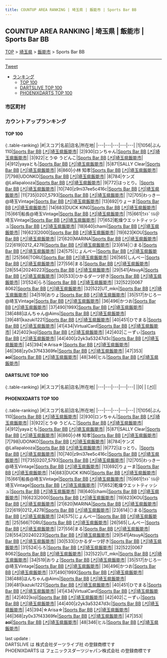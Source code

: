 ```yaml
---
title: COUNTUP AREA RANKING | 埼玉県 | 飯能市 | Sports Bar BB
---
```

## COUNTUP AREA RANKING | 埼玉県 | 飯能市 | Sports Bar BB

[TOP](/darts/rank/) > [埼玉県](/darts/rank/埼玉県/) > [飯能市](/darts/rank/埼玉県/飯能市/) > Sports Bar BB

___

<a href="https://twitter.com/share?ref_src=twsrc%5Etfw" data-text="COUNTUP AREA RANKING | 埼玉県飯能市Sports Bar BB" class="twitter-share-button" data-hashtags="DARTSLIVE,PHOENIXDARTS,darts,ダーツ" data-show-count="false">Tweet</a>

* [ランキング](#カウントアップランキング)
    * [TOP 100](#top-100)
    * [DARTSLIVE TOP 100](#dartslive-top-100)
    * [PHOENIXDARTS TOP 100](#phoenixdarts-top-100)

### 市区町村

<ul>

</ul>

### カウントアップランキング

#### TOP 100



{:.table-ranking}
|#|スコア|名前|店名|所在地|
|---|---|---|---|---|
|1|1056|<span class="rank-name-pd">ぶん110</span>|<a href="/darts/rank/shops/72770.html">Sports Bar BB</a> <a href="https://vs.phoenixdarts.com/jp/shop/shopDetailInfo/s_72770?s_seq=72770">[↗]</a>|<a href="/darts/rank/埼玉県/飯能市">埼玉県飯能市</a>|
|2|930|<span class="rank-name-pd">ロンちゃん</span>|<a href="/darts/rank/shops/72770.html">Sports Bar BB</a> <a href="https://vs.phoenixdarts.com/jp/shop/shopDetailInfo/s_72770?s_seq=72770">[↗]</a>|<a href="/darts/rank/埼玉県/飯能市">埼玉県飯能市</a>|
|3|922|<span class="rank-name-pd">とうゆ うどんこ</span>|<a href="/darts/rank/shops/72770.html">Sports Bar BB</a> <a href="https://vs.phoenixdarts.com/jp/shop/shopDetailInfo/s_72770?s_seq=72770">[↗]</a>|<a href="/darts/rank/埼玉県/飯能市">埼玉県飯能市</a>|
|4|912|<span class="rank-name-pd">yayaとも</span>|<a href="/darts/rank/shops/72770.html">Sports Bar BB</a> <a href="https://vs.phoenixdarts.com/jp/shop/shopDetailInfo/s_72770?s_seq=72770">[↗]</a>|<a href="/darts/rank/埼玉県/飯能市">埼玉県飯能市</a>|
|5|871|<span class="rank-name-pd">SALLY Clear</span>|<a href="/darts/rank/shops/72770.html">Sports Bar BB</a> <a href="https://vs.phoenixdarts.com/jp/shop/shopDetailInfo/s_72770?s_seq=72770">[↗]</a>|<a href="/darts/rank/埼玉県/飯能市">埼玉県飯能市</a>|
|6|860|<span class="rank-name-pd"><span class="pro-icon-pd"></span>小林 知孝</span>|<a href="/darts/rank/shops/72770.html">Sports Bar BB</a> <a href="https://vs.phoenixdarts.com/jp/shop/shopDetailInfo/s_72770?s_seq=72770">[↗]</a>|<a href="/darts/rank/埼玉県/飯能市">埼玉県飯能市</a>|
|7|798|<span class="rank-name-pd">UDONKO</span>|<a href="/darts/rank/shops/72770.html">Sports Bar BB</a> <a href="https://vs.phoenixdarts.com/jp/shop/shopDetailInfo/s_72770?s_seq=72770">[↗]</a>|<a href="/darts/rank/埼玉県/飯能市">埼玉県飯能市</a>|
|8|784|<span class="rank-name-pd">ケンズ@Lallapalooza</span>|<a href="/darts/rank/shops/72770.html">Sports Bar BB</a> <a href="https://vs.phoenixdarts.com/jp/shop/shopDetailInfo/s_72770?s_seq=72770">[↗]</a>|<a href="/darts/rank/埼玉県/飯能市">埼玉県飯能市</a>|
|9|772|<span class="rank-name-pd">はっとり。</span>|<a href="/darts/rank/shops/72770.html">Sports Bar BB</a> <a href="https://vs.phoenixdarts.com/jp/shop/shopDetailInfo/s_72770?s_seq=72770">[↗]</a>|<a href="/darts/rank/埼玉県/飯能市">埼玉県飯能市</a>|
|10|740|<span class="rank-name-pd">z9ni37ee5c416c</span>|<a href="/darts/rank/shops/72770.html">Sports Bar BB</a> <a href="https://vs.phoenixdarts.com/jp/shop/shopDetailInfo/s_72770?s_seq=72770">[↗]</a>|<a href="/darts/rank/埼玉県/飯能市">埼玉県飯能市</a>|
|11|735|<span class="rank-name-pd">0207_5793</span>|<a href="/darts/rank/shops/72770.html">Sports Bar BB</a> <a href="https://vs.phoenixdarts.com/jp/shop/shopDetailInfo/s_72770?s_seq=72770">[↗]</a>|<a href="/darts/rank/埼玉県/飯能市">埼玉県飯能市</a>|
|12|705|<span class="rank-name-pd">わっきー@埼玉Vintage</span>|<a href="/darts/rank/shops/72770.html">Sports Bar BB</a> <a href="https://vs.phoenixdarts.com/jp/shop/shopDetailInfo/s_72770?s_seq=72770">[↗]</a>|<a href="/darts/rank/埼玉県/飯能市">埼玉県飯能市</a>|
|13|692|<span class="rank-name-pd">りょーま</span>|<a href="/darts/rank/shops/72770.html">Sports Bar BB</a> <a href="https://vs.phoenixdarts.com/jp/shop/shopDetailInfo/s_72770?s_seq=72770">[↗]</a>|<a href="/darts/rank/埼玉県/飯能市">埼玉県飯能市</a>|
|14|683|<span class="rank-name-pd">DUCK KING</span>|<a href="/darts/rank/shops/72770.html">Sports Bar BB</a> <a href="https://vs.phoenixdarts.com/jp/shop/shopDetailInfo/s_72770?s_seq=72770">[↗]</a>|<a href="/darts/rank/埼玉県/飯能市">埼玉県飯能市</a>|
|15|661|<span class="rank-name-pd">船長@埼玉Vintage</span>|<a href="/darts/rank/shops/72770.html">Sports Bar BB</a> <a href="https://vs.phoenixdarts.com/jp/shop/shopDetailInfo/s_72770?s_seq=72770">[↗]</a>|<a href="/darts/rank/埼玉県/飯能市">埼玉県飯能市</a>|
|15|661|<span class="rank-name-pd">ｳﾒﾄﾞﾘﾙ＠埼玉Vintage</span>|<a href="/darts/rank/shops/72770.html">Sports Bar BB</a> <a href="https://vs.phoenixdarts.com/jp/shop/shopDetailInfo/s_72770?s_seq=72770">[↗]</a>|<a href="/darts/rank/埼玉県/飯能市">埼玉県飯能市</a>|
|17|652|<span class="rank-name-pd">乾燥ウエットティッシュ</span>|<a href="/darts/rank/shops/72770.html">Sports Bar BB</a> <a href="https://vs.phoenixdarts.com/jp/shop/shopDetailInfo/s_72770?s_seq=72770">[↗]</a>|<a href="/darts/rank/埼玉県/飯能市">埼玉県飯能市</a>|
|18|640|<span class="rank-name-pd">chami</span>|<a href="/darts/rank/shops/72770.html">Sports Bar BB</a> <a href="https://vs.phoenixdarts.com/jp/shop/shopDetailInfo/s_72770?s_seq=72770">[↗]</a>|<a href="/darts/rank/埼玉県/飯能市">埼玉県飯能市</a>|
|19|623|<span class="rank-name-pd">2000</span>|<a href="/darts/rank/shops/72770.html">Sports Bar BB</a> <a href="https://vs.phoenixdarts.com/jp/shop/shopDetailInfo/s_72770?s_seq=72770">[↗]</a>|<a href="/darts/rank/埼玉県/飯能市">埼玉県飯能市</a>|
|19|623|<span class="rank-name-pd">KOU</span>|<a href="/darts/rank/shops/72770.html">Sports Bar BB</a> <a href="https://vs.phoenixdarts.com/jp/shop/shopDetailInfo/s_72770?s_seq=72770">[↗]</a>|<a href="/darts/rank/埼玉県/飯能市">埼玉県飯能市</a>|
|21|620|<span class="rank-name-pd">MARINA</span>|<a href="/darts/rank/shops/72770.html">Sports Bar BB</a> <a href="https://vs.phoenixdarts.com/jp/shop/shopDetailInfo/s_72770?s_seq=72770">[↗]</a>|<a href="/darts/rank/埼玉県/飯能市">埼玉県飯能市</a>|
|22|619|<span class="rank-name-pd">0212_4278</span>|<a href="/darts/rank/shops/72770.html">Sports Bar BB</a> <a href="https://vs.phoenixdarts.com/jp/shop/shopDetailInfo/s_72770?s_seq=72770">[↗]</a>|<a href="/darts/rank/埼玉県/飯能市">埼玉県飯能市</a>|
|23|614|<span class="rank-name-pd">◎まる</span>|<a href="/darts/rank/shops/72770.html">Sports Bar BB</a> <a href="https://vs.phoenixdarts.com/jp/shop/shopDetailInfo/s_72770?s_seq=72770">[↗]</a>|<a href="/darts/rank/埼玉県/飯能市">埼玉県飯能市</a>|
|24|575|<span class="rank-name-pd">じょんぺー</span>|<a href="/darts/rank/shops/72770.html">Sports Bar BB</a> <a href="https://vs.phoenixdarts.com/jp/shop/shopDetailInfo/s_72770?s_seq=72770">[↗]</a>|<a href="/darts/rank/埼玉県/飯能市">埼玉県飯能市</a>|
|25|566|<span class="rank-name-pd">TORU</span>|<a href="/darts/rank/shops/72770.html">Sports Bar BB</a> <a href="https://vs.phoenixdarts.com/jp/shop/shopDetailInfo/s_72770?s_seq=72770">[↗]</a>|<a href="/darts/rank/埼玉県/飯能市">埼玉県飯能市</a>|
|26|565|<span class="rank-name-pd">しんぺー</span>|<a href="/darts/rank/shops/72770.html">Sports Bar BB</a> <a href="https://vs.phoenixdarts.com/jp/shop/shopDetailInfo/s_72770?s_seq=72770">[↗]</a>|<a href="/darts/rank/埼玉県/飯能市">埼玉県飯能市</a>|
|27|556|<span class="rank-name-pd">まる</span>|<a href="/darts/rank/shops/72770.html">Sports Bar BB</a> <a href="https://vs.phoenixdarts.com/jp/shop/shopDetailInfo/s_72770?s_seq=72770">[↗]</a>|<a href="/darts/rank/埼玉県/飯能市">埼玉県飯能市</a>|
|28|554|<span class="rank-name-pd">20240223</span>|<a href="/darts/rank/shops/72770.html">Sports Bar BB</a> <a href="https://vs.phoenixdarts.com/jp/shop/shopDetailInfo/s_72770?s_seq=72770">[↗]</a>|<a href="/darts/rank/埼玉県/飯能市">埼玉県飯能市</a>|
|29|541|<span class="rank-name-pd">AtsuyA</span>|<a href="/darts/rank/shops/72770.html">Sports Bar BB</a> <a href="https://vs.phoenixdarts.com/jp/shop/shopDetailInfo/s_72770?s_seq=72770">[↗]</a>|<a href="/darts/rank/埼玉県/飯能市">埼玉県飯能市</a>|
|30|533|<span class="rank-name-pd">ひかるダーツ好き</span>|<a href="/darts/rank/shops/72770.html">Sports Bar BB</a> <a href="https://vs.phoenixdarts.com/jp/shop/shopDetailInfo/s_72770?s_seq=72770">[↗]</a>|<a href="/darts/rank/埼玉県/飯能市">埼玉県飯能市</a>|
|31|524|<span class="rank-name-pd">らろ</span>|<a href="/darts/rank/shops/72770.html">Sports Bar BB</a> <a href="https://vs.phoenixdarts.com/jp/shop/shopDetailInfo/s_72770?s_seq=72770">[↗]</a>|<a href="/darts/rank/埼玉県/飯能市">埼玉県飯能市</a>|
|32|522|<span class="rank-name-pd">0067 8062</span>|<a href="/darts/rank/shops/72770.html">Sports Bar BB</a> <a href="https://vs.phoenixdarts.com/jp/shop/shopDetailInfo/s_72770?s_seq=72770">[↗]</a>|<a href="/darts/rank/埼玉県/飯能市">埼玉県飯能市</a>|
|32|522|<span class="rank-name-pd">UT_mkn</span>|<a href="/darts/rank/shops/72770.html">Sports Bar BB</a> <a href="https://vs.phoenixdarts.com/jp/shop/shopDetailInfo/s_72770?s_seq=72770">[↗]</a>|<a href="/darts/rank/埼玉県/飯能市">埼玉県飯能市</a>|
|34|519|<span class="rank-name-pd">おりょ</span>|<a href="/darts/rank/shops/72770.html">Sports Bar BB</a> <a href="https://vs.phoenixdarts.com/jp/shop/shopDetailInfo/s_72770?s_seq=72770">[↗]</a>|<a href="/darts/rank/埼玉県/飯能市">埼玉県飯能市</a>|
|35|517|<span class="rank-name-pd">かじろー@埼玉Vintage</span>|<a href="/darts/rank/shops/72770.html">Sports Bar BB</a> <a href="https://vs.phoenixdarts.com/jp/shop/shopDetailInfo/s_72770?s_seq=72770">[↗]</a>|<a href="/darts/rank/埼玉県/飯能市">埼玉県飯能市</a>|
|36|496|<span class="rank-name-pd">かつお</span>|<a href="/darts/rank/shops/72770.html">Sports Bar BB</a> <a href="https://vs.phoenixdarts.com/jp/shop/shopDetailInfo/s_72770?s_seq=72770">[↗]</a>|<a href="/darts/rank/埼玉県/飯能市">埼玉県飯能市</a>|
|37|490|<span class="rank-name-pd">199X</span>|<a href="/darts/rank/shops/72770.html">Sports Bar BB</a> <a href="https://vs.phoenixdarts.com/jp/shop/shopDetailInfo/s_72770?s_seq=72770">[↗]</a>|<a href="/darts/rank/埼玉県/飯能市">埼玉県飯能市</a>|
|38|488|<span class="rank-name-pd">ほんちゃん@Aims</span>|<a href="/darts/rank/shops/72770.html">Sports Bar BB</a> <a href="https://vs.phoenixdarts.com/jp/shop/shopDetailInfo/s_72770?s_seq=72770">[↗]</a>|<a href="/darts/rank/埼玉県/飯能市">埼玉県飯能市</a>|
|39|481|<span class="rank-name-pd">kazuki1221</span>|<a href="/darts/rank/shops/72770.html">Sports Bar BB</a> <a href="https://vs.phoenixdarts.com/jp/shop/shopDetailInfo/s_72770?s_seq=72770">[↗]</a>|<a href="/darts/rank/埼玉県/飯能市">埼玉県飯能市</a>|
|40|451|<span class="rank-name-pd">ひでまる</span>|<a href="/darts/rank/shops/72770.html">Sports Bar BB</a> <a href="https://vs.phoenixdarts.com/jp/shop/shopDetailInfo/s_72770?s_seq=72770">[↗]</a>|<a href="/darts/rank/埼玉県/飯能市">埼玉県飯能市</a>|
|41|434|<span class="rank-name-pd">VirtualCard</span>|<a href="/darts/rank/shops/72770.html">Sports Bar BB</a> <a href="https://vs.phoenixdarts.com/jp/shop/shopDetailInfo/s_72770?s_seq=72770">[↗]</a>|<a href="/darts/rank/埼玉県/飯能市">埼玉県飯能市</a>|
|42|402|<span class="rank-name-pd">koji</span>|<a href="/darts/rank/shops/72770.html">Sports Bar BB</a> <a href="https://vs.phoenixdarts.com/jp/shop/shopDetailInfo/s_72770?s_seq=72770">[↗]</a>|<a href="/darts/rank/埼玉県/飯能市">埼玉県飯能市</a>|
|42|402|<span class="rank-name-pd">こーずぃ</span>|<a href="/darts/rank/shops/72770.html">Sports Bar BB</a> <a href="https://vs.phoenixdarts.com/jp/shop/shopDetailInfo/s_72770?s_seq=72770">[↗]</a>|<a href="/darts/rank/埼玉県/飯能市">埼玉県飯能市</a>|
|44|400|<span class="rank-name-pd">z2yk3a53247d3c</span>|<a href="/darts/rank/shops/72770.html">Sports Bar BB</a> <a href="https://vs.phoenixdarts.com/jp/shop/shopDetailInfo/s_72770?s_seq=72770">[↗]</a>|<a href="/darts/rank/埼玉県/飯能市">埼玉県飯能市</a>|
|45|394|<span class="rank-name-pd">☆Arisa☆</span>|<a href="/darts/rank/shops/72770.html">Sports Bar BB</a> <a href="https://vs.phoenixdarts.com/jp/shop/shopDetailInfo/s_72770?s_seq=72770">[↗]</a>|<a href="/darts/rank/埼玉県/飯能市">埼玉県飯能市</a>|
|46|368|<span class="rank-name-pd">zy0x37f43369fe</span>|<a href="/darts/rank/shops/72770.html">Sports Bar BB</a> <a href="https://vs.phoenixdarts.com/jp/shop/shopDetailInfo/s_72770?s_seq=72770">[↗]</a>|<a href="/darts/rank/埼玉県/飯能市">埼玉県飯能市</a>|
|47|353|<span class="rank-name-pd">𝐚𝐨𝐢</span>|<a href="/darts/rank/shops/72770.html">Sports Bar BB</a> <a href="https://vs.phoenixdarts.com/jp/shop/shopDetailInfo/s_72770?s_seq=72770">[↗]</a>|<a href="/darts/rank/埼玉県/飯能市">埼玉県飯能市</a>|
|48|346|<span class="rank-name-pd">ヒル</span>|<a href="/darts/rank/shops/72770.html">Sports Bar BB</a> <a href="https://vs.phoenixdarts.com/jp/shop/shopDetailInfo/s_72770?s_seq=72770">[↗]</a>|<a href="/darts/rank/埼玉県/飯能市">埼玉県飯能市</a>|


#### DARTSLIVE TOP 100



{:.table-ranking}
|#|スコア|名前|店名|所在地|
|---|---|---|---|---|
||0|<span class="rank-name-dl"> </span>|<a href="/darts/rank/shops/.html"></a> <a href="">[↗]</a>|<a href="/darts/rank//"></a>|


#### PHOENIXDARTS TOP 100



{:.table-ranking}
|#|スコア|名前|店名|所在地|
|---|---|---|---|---|
|1|1056|<span class="rank-name-pd">ぶん110</span>|<a href="/darts/rank/shops/72770.html">Sports Bar BB</a> <a href="https://vs.phoenixdarts.com/jp/shop/shopDetailInfo/s_72770?s_seq=72770">[↗]</a>|<a href="/darts/rank/埼玉県/飯能市">埼玉県飯能市</a>|
|2|930|<span class="rank-name-pd">ロンちゃん</span>|<a href="/darts/rank/shops/72770.html">Sports Bar BB</a> <a href="https://vs.phoenixdarts.com/jp/shop/shopDetailInfo/s_72770?s_seq=72770">[↗]</a>|<a href="/darts/rank/埼玉県/飯能市">埼玉県飯能市</a>|
|3|922|<span class="rank-name-pd">とうゆ うどんこ</span>|<a href="/darts/rank/shops/72770.html">Sports Bar BB</a> <a href="https://vs.phoenixdarts.com/jp/shop/shopDetailInfo/s_72770?s_seq=72770">[↗]</a>|<a href="/darts/rank/埼玉県/飯能市">埼玉県飯能市</a>|
|4|912|<span class="rank-name-pd">yayaとも</span>|<a href="/darts/rank/shops/72770.html">Sports Bar BB</a> <a href="https://vs.phoenixdarts.com/jp/shop/shopDetailInfo/s_72770?s_seq=72770">[↗]</a>|<a href="/darts/rank/埼玉県/飯能市">埼玉県飯能市</a>|
|5|871|<span class="rank-name-pd">SALLY Clear</span>|<a href="/darts/rank/shops/72770.html">Sports Bar BB</a> <a href="https://vs.phoenixdarts.com/jp/shop/shopDetailInfo/s_72770?s_seq=72770">[↗]</a>|<a href="/darts/rank/埼玉県/飯能市">埼玉県飯能市</a>|
|6|860|<span class="rank-name-pd"><span class="pro-icon-pd"></span>小林 知孝</span>|<a href="/darts/rank/shops/72770.html">Sports Bar BB</a> <a href="https://vs.phoenixdarts.com/jp/shop/shopDetailInfo/s_72770?s_seq=72770">[↗]</a>|<a href="/darts/rank/埼玉県/飯能市">埼玉県飯能市</a>|
|7|798|<span class="rank-name-pd">UDONKO</span>|<a href="/darts/rank/shops/72770.html">Sports Bar BB</a> <a href="https://vs.phoenixdarts.com/jp/shop/shopDetailInfo/s_72770?s_seq=72770">[↗]</a>|<a href="/darts/rank/埼玉県/飯能市">埼玉県飯能市</a>|
|8|784|<span class="rank-name-pd">ケンズ@Lallapalooza</span>|<a href="/darts/rank/shops/72770.html">Sports Bar BB</a> <a href="https://vs.phoenixdarts.com/jp/shop/shopDetailInfo/s_72770?s_seq=72770">[↗]</a>|<a href="/darts/rank/埼玉県/飯能市">埼玉県飯能市</a>|
|9|772|<span class="rank-name-pd">はっとり。</span>|<a href="/darts/rank/shops/72770.html">Sports Bar BB</a> <a href="https://vs.phoenixdarts.com/jp/shop/shopDetailInfo/s_72770?s_seq=72770">[↗]</a>|<a href="/darts/rank/埼玉県/飯能市">埼玉県飯能市</a>|
|10|740|<span class="rank-name-pd">z9ni37ee5c416c</span>|<a href="/darts/rank/shops/72770.html">Sports Bar BB</a> <a href="https://vs.phoenixdarts.com/jp/shop/shopDetailInfo/s_72770?s_seq=72770">[↗]</a>|<a href="/darts/rank/埼玉県/飯能市">埼玉県飯能市</a>|
|11|735|<span class="rank-name-pd">0207_5793</span>|<a href="/darts/rank/shops/72770.html">Sports Bar BB</a> <a href="https://vs.phoenixdarts.com/jp/shop/shopDetailInfo/s_72770?s_seq=72770">[↗]</a>|<a href="/darts/rank/埼玉県/飯能市">埼玉県飯能市</a>|
|12|705|<span class="rank-name-pd">わっきー@埼玉Vintage</span>|<a href="/darts/rank/shops/72770.html">Sports Bar BB</a> <a href="https://vs.phoenixdarts.com/jp/shop/shopDetailInfo/s_72770?s_seq=72770">[↗]</a>|<a href="/darts/rank/埼玉県/飯能市">埼玉県飯能市</a>|
|13|692|<span class="rank-name-pd">りょーま</span>|<a href="/darts/rank/shops/72770.html">Sports Bar BB</a> <a href="https://vs.phoenixdarts.com/jp/shop/shopDetailInfo/s_72770?s_seq=72770">[↗]</a>|<a href="/darts/rank/埼玉県/飯能市">埼玉県飯能市</a>|
|14|683|<span class="rank-name-pd">DUCK KING</span>|<a href="/darts/rank/shops/72770.html">Sports Bar BB</a> <a href="https://vs.phoenixdarts.com/jp/shop/shopDetailInfo/s_72770?s_seq=72770">[↗]</a>|<a href="/darts/rank/埼玉県/飯能市">埼玉県飯能市</a>|
|15|661|<span class="rank-name-pd">船長@埼玉Vintage</span>|<a href="/darts/rank/shops/72770.html">Sports Bar BB</a> <a href="https://vs.phoenixdarts.com/jp/shop/shopDetailInfo/s_72770?s_seq=72770">[↗]</a>|<a href="/darts/rank/埼玉県/飯能市">埼玉県飯能市</a>|
|15|661|<span class="rank-name-pd">ｳﾒﾄﾞﾘﾙ＠埼玉Vintage</span>|<a href="/darts/rank/shops/72770.html">Sports Bar BB</a> <a href="https://vs.phoenixdarts.com/jp/shop/shopDetailInfo/s_72770?s_seq=72770">[↗]</a>|<a href="/darts/rank/埼玉県/飯能市">埼玉県飯能市</a>|
|17|652|<span class="rank-name-pd">乾燥ウエットティッシュ</span>|<a href="/darts/rank/shops/72770.html">Sports Bar BB</a> <a href="https://vs.phoenixdarts.com/jp/shop/shopDetailInfo/s_72770?s_seq=72770">[↗]</a>|<a href="/darts/rank/埼玉県/飯能市">埼玉県飯能市</a>|
|18|640|<span class="rank-name-pd">chami</span>|<a href="/darts/rank/shops/72770.html">Sports Bar BB</a> <a href="https://vs.phoenixdarts.com/jp/shop/shopDetailInfo/s_72770?s_seq=72770">[↗]</a>|<a href="/darts/rank/埼玉県/飯能市">埼玉県飯能市</a>|
|19|623|<span class="rank-name-pd">2000</span>|<a href="/darts/rank/shops/72770.html">Sports Bar BB</a> <a href="https://vs.phoenixdarts.com/jp/shop/shopDetailInfo/s_72770?s_seq=72770">[↗]</a>|<a href="/darts/rank/埼玉県/飯能市">埼玉県飯能市</a>|
|19|623|<span class="rank-name-pd">KOU</span>|<a href="/darts/rank/shops/72770.html">Sports Bar BB</a> <a href="https://vs.phoenixdarts.com/jp/shop/shopDetailInfo/s_72770?s_seq=72770">[↗]</a>|<a href="/darts/rank/埼玉県/飯能市">埼玉県飯能市</a>|
|21|620|<span class="rank-name-pd">MARINA</span>|<a href="/darts/rank/shops/72770.html">Sports Bar BB</a> <a href="https://vs.phoenixdarts.com/jp/shop/shopDetailInfo/s_72770?s_seq=72770">[↗]</a>|<a href="/darts/rank/埼玉県/飯能市">埼玉県飯能市</a>|
|22|619|<span class="rank-name-pd">0212_4278</span>|<a href="/darts/rank/shops/72770.html">Sports Bar BB</a> <a href="https://vs.phoenixdarts.com/jp/shop/shopDetailInfo/s_72770?s_seq=72770">[↗]</a>|<a href="/darts/rank/埼玉県/飯能市">埼玉県飯能市</a>|
|23|614|<span class="rank-name-pd">◎まる</span>|<a href="/darts/rank/shops/72770.html">Sports Bar BB</a> <a href="https://vs.phoenixdarts.com/jp/shop/shopDetailInfo/s_72770?s_seq=72770">[↗]</a>|<a href="/darts/rank/埼玉県/飯能市">埼玉県飯能市</a>|
|24|575|<span class="rank-name-pd">じょんぺー</span>|<a href="/darts/rank/shops/72770.html">Sports Bar BB</a> <a href="https://vs.phoenixdarts.com/jp/shop/shopDetailInfo/s_72770?s_seq=72770">[↗]</a>|<a href="/darts/rank/埼玉県/飯能市">埼玉県飯能市</a>|
|25|566|<span class="rank-name-pd">TORU</span>|<a href="/darts/rank/shops/72770.html">Sports Bar BB</a> <a href="https://vs.phoenixdarts.com/jp/shop/shopDetailInfo/s_72770?s_seq=72770">[↗]</a>|<a href="/darts/rank/埼玉県/飯能市">埼玉県飯能市</a>|
|26|565|<span class="rank-name-pd">しんぺー</span>|<a href="/darts/rank/shops/72770.html">Sports Bar BB</a> <a href="https://vs.phoenixdarts.com/jp/shop/shopDetailInfo/s_72770?s_seq=72770">[↗]</a>|<a href="/darts/rank/埼玉県/飯能市">埼玉県飯能市</a>|
|27|556|<span class="rank-name-pd">まる</span>|<a href="/darts/rank/shops/72770.html">Sports Bar BB</a> <a href="https://vs.phoenixdarts.com/jp/shop/shopDetailInfo/s_72770?s_seq=72770">[↗]</a>|<a href="/darts/rank/埼玉県/飯能市">埼玉県飯能市</a>|
|28|554|<span class="rank-name-pd">20240223</span>|<a href="/darts/rank/shops/72770.html">Sports Bar BB</a> <a href="https://vs.phoenixdarts.com/jp/shop/shopDetailInfo/s_72770?s_seq=72770">[↗]</a>|<a href="/darts/rank/埼玉県/飯能市">埼玉県飯能市</a>|
|29|541|<span class="rank-name-pd">AtsuyA</span>|<a href="/darts/rank/shops/72770.html">Sports Bar BB</a> <a href="https://vs.phoenixdarts.com/jp/shop/shopDetailInfo/s_72770?s_seq=72770">[↗]</a>|<a href="/darts/rank/埼玉県/飯能市">埼玉県飯能市</a>|
|30|533|<span class="rank-name-pd">ひかるダーツ好き</span>|<a href="/darts/rank/shops/72770.html">Sports Bar BB</a> <a href="https://vs.phoenixdarts.com/jp/shop/shopDetailInfo/s_72770?s_seq=72770">[↗]</a>|<a href="/darts/rank/埼玉県/飯能市">埼玉県飯能市</a>|
|31|524|<span class="rank-name-pd">らろ</span>|<a href="/darts/rank/shops/72770.html">Sports Bar BB</a> <a href="https://vs.phoenixdarts.com/jp/shop/shopDetailInfo/s_72770?s_seq=72770">[↗]</a>|<a href="/darts/rank/埼玉県/飯能市">埼玉県飯能市</a>|
|32|522|<span class="rank-name-pd">0067 8062</span>|<a href="/darts/rank/shops/72770.html">Sports Bar BB</a> <a href="https://vs.phoenixdarts.com/jp/shop/shopDetailInfo/s_72770?s_seq=72770">[↗]</a>|<a href="/darts/rank/埼玉県/飯能市">埼玉県飯能市</a>|
|32|522|<span class="rank-name-pd">UT_mkn</span>|<a href="/darts/rank/shops/72770.html">Sports Bar BB</a> <a href="https://vs.phoenixdarts.com/jp/shop/shopDetailInfo/s_72770?s_seq=72770">[↗]</a>|<a href="/darts/rank/埼玉県/飯能市">埼玉県飯能市</a>|
|34|519|<span class="rank-name-pd">おりょ</span>|<a href="/darts/rank/shops/72770.html">Sports Bar BB</a> <a href="https://vs.phoenixdarts.com/jp/shop/shopDetailInfo/s_72770?s_seq=72770">[↗]</a>|<a href="/darts/rank/埼玉県/飯能市">埼玉県飯能市</a>|
|35|517|<span class="rank-name-pd">かじろー@埼玉Vintage</span>|<a href="/darts/rank/shops/72770.html">Sports Bar BB</a> <a href="https://vs.phoenixdarts.com/jp/shop/shopDetailInfo/s_72770?s_seq=72770">[↗]</a>|<a href="/darts/rank/埼玉県/飯能市">埼玉県飯能市</a>|
|36|496|<span class="rank-name-pd">かつお</span>|<a href="/darts/rank/shops/72770.html">Sports Bar BB</a> <a href="https://vs.phoenixdarts.com/jp/shop/shopDetailInfo/s_72770?s_seq=72770">[↗]</a>|<a href="/darts/rank/埼玉県/飯能市">埼玉県飯能市</a>|
|37|490|<span class="rank-name-pd">199X</span>|<a href="/darts/rank/shops/72770.html">Sports Bar BB</a> <a href="https://vs.phoenixdarts.com/jp/shop/shopDetailInfo/s_72770?s_seq=72770">[↗]</a>|<a href="/darts/rank/埼玉県/飯能市">埼玉県飯能市</a>|
|38|488|<span class="rank-name-pd">ほんちゃん@Aims</span>|<a href="/darts/rank/shops/72770.html">Sports Bar BB</a> <a href="https://vs.phoenixdarts.com/jp/shop/shopDetailInfo/s_72770?s_seq=72770">[↗]</a>|<a href="/darts/rank/埼玉県/飯能市">埼玉県飯能市</a>|
|39|481|<span class="rank-name-pd">kazuki1221</span>|<a href="/darts/rank/shops/72770.html">Sports Bar BB</a> <a href="https://vs.phoenixdarts.com/jp/shop/shopDetailInfo/s_72770?s_seq=72770">[↗]</a>|<a href="/darts/rank/埼玉県/飯能市">埼玉県飯能市</a>|
|40|451|<span class="rank-name-pd">ひでまる</span>|<a href="/darts/rank/shops/72770.html">Sports Bar BB</a> <a href="https://vs.phoenixdarts.com/jp/shop/shopDetailInfo/s_72770?s_seq=72770">[↗]</a>|<a href="/darts/rank/埼玉県/飯能市">埼玉県飯能市</a>|
|41|434|<span class="rank-name-pd">VirtualCard</span>|<a href="/darts/rank/shops/72770.html">Sports Bar BB</a> <a href="https://vs.phoenixdarts.com/jp/shop/shopDetailInfo/s_72770?s_seq=72770">[↗]</a>|<a href="/darts/rank/埼玉県/飯能市">埼玉県飯能市</a>|
|42|402|<span class="rank-name-pd">koji</span>|<a href="/darts/rank/shops/72770.html">Sports Bar BB</a> <a href="https://vs.phoenixdarts.com/jp/shop/shopDetailInfo/s_72770?s_seq=72770">[↗]</a>|<a href="/darts/rank/埼玉県/飯能市">埼玉県飯能市</a>|
|42|402|<span class="rank-name-pd">こーずぃ</span>|<a href="/darts/rank/shops/72770.html">Sports Bar BB</a> <a href="https://vs.phoenixdarts.com/jp/shop/shopDetailInfo/s_72770?s_seq=72770">[↗]</a>|<a href="/darts/rank/埼玉県/飯能市">埼玉県飯能市</a>|
|44|400|<span class="rank-name-pd">z2yk3a53247d3c</span>|<a href="/darts/rank/shops/72770.html">Sports Bar BB</a> <a href="https://vs.phoenixdarts.com/jp/shop/shopDetailInfo/s_72770?s_seq=72770">[↗]</a>|<a href="/darts/rank/埼玉県/飯能市">埼玉県飯能市</a>|
|45|394|<span class="rank-name-pd">☆Arisa☆</span>|<a href="/darts/rank/shops/72770.html">Sports Bar BB</a> <a href="https://vs.phoenixdarts.com/jp/shop/shopDetailInfo/s_72770?s_seq=72770">[↗]</a>|<a href="/darts/rank/埼玉県/飯能市">埼玉県飯能市</a>|
|46|368|<span class="rank-name-pd">zy0x37f43369fe</span>|<a href="/darts/rank/shops/72770.html">Sports Bar BB</a> <a href="https://vs.phoenixdarts.com/jp/shop/shopDetailInfo/s_72770?s_seq=72770">[↗]</a>|<a href="/darts/rank/埼玉県/飯能市">埼玉県飯能市</a>|
|47|353|<span class="rank-name-pd">𝐚𝐨𝐢</span>|<a href="/darts/rank/shops/72770.html">Sports Bar BB</a> <a href="https://vs.phoenixdarts.com/jp/shop/shopDetailInfo/s_72770?s_seq=72770">[↗]</a>|<a href="/darts/rank/埼玉県/飯能市">埼玉県飯能市</a>|
|48|346|<span class="rank-name-pd">ヒル</span>|<a href="/darts/rank/shops/72770.html">Sports Bar BB</a> <a href="https://vs.phoenixdarts.com/jp/shop/shopDetailInfo/s_72770?s_seq=72770">[↗]</a>|<a href="/darts/rank/埼玉県/飯能市">埼玉県飯能市</a>|


<div class="footer border-top border-gray-light mt-5 pt-3 text-right text-gray">
    last update : <span style="font-weight: italic" id="foot_last_modified"></span><br />
    DARTSLIVE は 株式会社ダーツライブ社 の登録商標です<br />
    PHOENIXDARTS は フェニックスダーツジャパン株式会社 の登録商標です<br />
</div>

<script src="https://cdnjs.cloudflare.com/ajax/libs/jquery.tablesorter/2.31.3/js/jquery.tablesorter.min.js" integrity="sha512-qzgd5cYSZcosqpzpn7zF2ZId8f/8CHmFKZ8j7mU4OUXTNRd5g+ZHBPsgKEwoqxCtdQvExE5LprwwPAgoicguNg==" crossorigin="anonymous" referrerpolicy="no-referrer"></script>
<link rel="stylesheet" href="https://cdnjs.cloudflare.com/ajax/libs/jquery.tablesorter/2.31.3/css/theme.default.min.css" integrity="sha512-wghhOJkjQX0Lh3NSWvNKeZ0ZpNn+SPVXX1Qyc9OCaogADktxrBiBdKGDoqVUOyhStvMBmJQ8ZdMHiR3wuEq8+w==" crossorigin="anonymous" referrerpolicy="no-referrer" />
<script>
$(function() {
    $(".table-ranking").tablesorter({sortList:[[0, 0]]});
    $("#foot_last_modified").text(formatDate(new Date(document.lastModified), 'yyyy-MM-dd HH:mm:ss'));
});
</script>

<script async src="https://platform.twitter.com/widgets.js" charset="utf-8"></script>